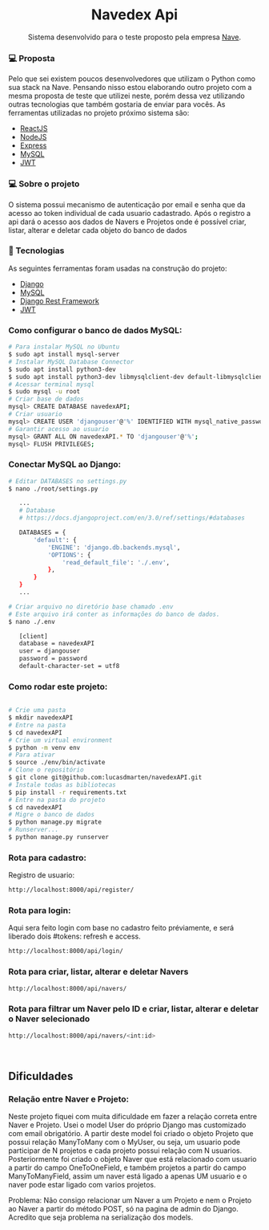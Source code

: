 <h1 align="center">Navedex Api</h1>
<p align="center"> Sistema desenvolvido para o teste proposto pela empresa <a href="https://github.com/naveteam">Nave</a>.</p>

<h3>💻 Proposta</h3>
<p>Pelo que sei existem poucos desenvolvedores que utilizam o Python como sua stack na Nave. Pensando nisso estou elaborando outro projeto com a mesma proposta de teste que utilizei neste, porém dessa vez utilizando outras tecnologias que também gostaria de enviar para vocês. As ferramentas utilizadas no projeto próximo sistema são:</p>
<ul>
  <li><a href="">ReactJS</a></li>
  <li><a href="">NodeJS</a></li>
  <li><a href="">Express</a></li>
  <li><a href="">MySQL</a></li>
  <li><a href="">JWT</a></li>
</ul>

<h3>💻 Sobre o projeto</h3>
<p>O sistema possui mecanismo de autenticação por email e senha que da acesso ao token individual de cada usuario cadastrado. Após o registro a api dará o acesso aos dados de Navers e Projetos onde é possível criar, listar, alterar e deletar cada objeto do banco de dados</p>

<h3>🔨 Tecnologias</h3>  
<p>As seguintes ferramentas foram usadas na construção do projeto:</p>
<ul>
  <li><a href="">Django</a></li>
  <li><a href="">MySQL</a></li>
  <li><a href="">Django Rest Framework</a></li>
  <li><a href="">JWT</a></li>
</ul>

### Como configurar o banco de dados MySQL:
 ```bash
# Para instalar MySQL no Ubuntu
$ sudo apt install mysql-server
# Instalar MySQL Database Connector
$ sudo apt install python3-dev
$ sudo apt install python3-dev libmysqlclient-dev default-libmysqlclient-dev
# Acessar terminal mysql
$ sudo mysql -u root
# Criar base de dados
mysql> CREATE DATABASE navedexAPI;
# Criar usuario
mysql> CREATE USER 'djangouser'@'%' IDENTIFIED WITH mysql_native_password BY 'password';
# Garantir acesso ao usuario
mysql> GRANT ALL ON navedexAPI.* TO 'djangouser'@'%';
mysql> FLUSH PRIVILEGES;
 ```

### Conectar MySQL ao Django:
 ```bash
# Editar DATABASES no settings.py
$ nano ./root/settings.py

    ...
    # Database
    # https://docs.djangoproject.com/en/3.0/ref/settings/#databases

    DATABASES = {
        'default': {
            'ENGINE': 'django.db.backends.mysql',
            'OPTIONS': {
                'read_default_file': './.env',
            },
        }
    }
    ...

# Criar arquivo no diretório base chamado .env
# Este arquivo irá conter as informações do banco de dados.
$ nano ./.env

    [client]
    database = navedexAPI
    user = djangouser
    password = password
    default-character-set = utf8    
```

 


### Como rodar este projeto:
 ```bash
 
 # Crie uma pasta
 $ mkdir navedexAPI
 # Entre na pasta
 $ cd navedexAPI
 # Crie um virtual environment
 $ python -m venv env
 # Para ativar
 $ source ./env/bin/activate
 # Clone o repositório 
 $ git clone git@github.com:lucasdmarten/navedexAPI.git
 # Instale todas as bibliotecas
 $ pip install -r requirements.txt
 # Entre na pasta do projeto
 $ cd navedexAPI
 # Migre o banco de dados
 $ python manage.py migrate
 # Runserver...
 $ python manage.py runserver
 ```
### Rota para cadastro:
<p>Registro de usuario:</p>

 ```bash
 http://localhost:8000/api/register/
 ```
### Rota para login:
<p>Aqui sera feito login com base no cadastro feito préviamente, e será liberado dois #tokens: refresh e access.</p>

 ```bash
 http://localhost:8000/api/login/
 ```


### Rota para criar, listar, alterar e deletar Navers
 ```bash
 http://localhost:8000/api/navers/
 ```

### Rota para filtrar um Naver pelo ID e criar, listar, alterar e deletar o Naver selecionado
 ```bash
 http://localhost:8000/api/navers/<int:id>
 ```

<br>

 <h2> Dificuldades </h2>
 <h3>Relação entre Naver e Projeto:</h3>
 <p>Neste projeto fiquei com muita dificuldade em fazer a relação correta entre Naver e Projeto. Usei o model User do próprio Django mas customizado com email obrigatório. A partir deste model foi criado o objeto Projeto que possui relação ManyToMany com o MyUser, ou seja, um usuario pode participar de N projetos e cada projeto possui relação com N usuarios. Posteriormente foi criado o objeto Naver que está relacionado com usuario a partir do campo OneToOneField, e também projetos a partir do campo ManyToManyField, assim um naver está ligado a apenas UM usuario e o naver pode estar ligado com varios projetos.</p>
 <p>Problema: Não consigo relacionar um Naver a um Projeto e nem o Projeto ao Naver a partir do método POST, só na pagina de admin do Django. Acredito que seja problema na serialização dos models.</p>
 
